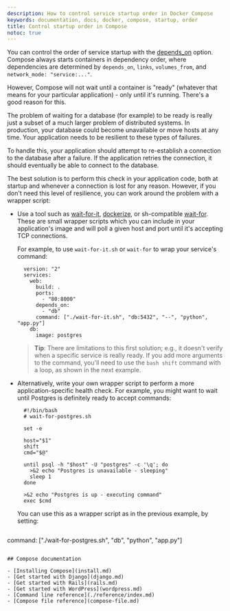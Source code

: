 ```yaml
---
description: How to control service startup order in Docker Compose
keywords: documentation, docs, docker, compose, startup, order
title: Control startup order in Compose
notoc: true
---
```

You can control the order of service startup with the [depends_on](compose-file.md#depends-on) option. Compose always starts containers in dependency order, where dependencies are determined by `depends_on`, `links`, `volumes_from`, and `network_mode: "service:..."`.

However, Compose will not wait until a container is "ready" (whatever that means for your particular application) - only until it's running. There's a good reason for this.

The problem of waiting for a database (for example) to be ready is really just a subset of a much larger problem of distributed systems. In production, your database could become unavailable or move hosts at any time. Your application needs to be resilient to these types of failures.

To handle this, your application should attempt to re-establish a connection to the database after a failure. If the application retries the connection, it should eventually be able to connect to the database.

The best solution is to perform this check in your application code, both at startup and whenever a connection is lost for any reason. However, if you don't need this level of resilience, you can work around the problem with a wrapper script:

- Use a tool such as [wait-for-it](https://github.com/vishnubob/wait-for-it), [dockerize](https://github.com/jwilder/dockerize), or sh-compatible [wait-for](https://github.com/Eficode/wait-for). These are small wrapper scripts which you can include in your application's image and will poll a given host and port until it's accepting TCP connections.
    
    For example, to use `wait-for-it.sh` or `wait-for` to wrap your service's command:
    
        version: "2"
        services:
          web:
            build: .
            ports:
              - "80:8000"
            depends_on:
              - "db"
            command: ["./wait-for-it.sh", "db:5432", "--", "python", "app.py"]
          db:
            image: postgres
        
    
    > **Tip**: There are limitations to this first solution; e.g., it doesn't verify when a specific service is really ready. If you add more arguments to the command, you'll need to use the `bash shift` command with a loop, as shown in the next example.

- Alternatively, write your own wrapper script to perform a more application-specific health check. For example, you might want to wait until Postgres is definitely ready to accept commands:
    
        #!/bin/bash
        # wait-for-postgres.sh
        
        set -e
        
        host="$1"
        shift
        cmd="$@"
        
        until psql -h "$host" -U "postgres" -c '\q'; do
          >&2 echo "Postgres is unavailable - sleeping"
          sleep 1
        done
        
        >&2 echo "Postgres is up - executing command"
        exec $cmd
        
    
    You can use this as a wrapper script as in the previous example, by setting:
    
    ```none
command: ["./wait-for-postgres.sh", "db", "python", "app.py"]
```

## Compose documentation

- [Installing Compose](install.md)
- [Get started with Django](django.md)
- [Get started with Rails](rails.md)
- [Get started with WordPress](wordpress.md)
- [Command line reference](./reference/index.md)
- [Compose file reference](compose-file.md)